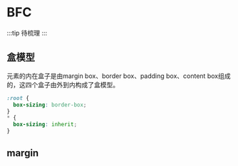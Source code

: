 # BFC
:::tip
待梳理
:::
## 盒模型
元素的内在盒子是由margin box、border box、padding box、content box组成的，这四个盒子由外到内构成了盒模型。
```css
:root {
  box-sizing: border-box;    
}
* {
  box-sizing: inherit;
}
```
## margin